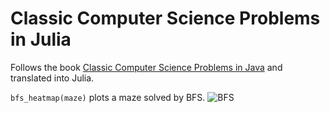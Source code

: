 # Classic Computer Science Problems in Julia
Follows the book [Classic Computer Science Problems in Java](https://livebook.manning.com/book/classic-computer-science-problems-in-java) and translated into Julia.

`bfs_heatmap(maze)` plots a maze solved by BFS.
![BFS](assets/solve_maze_with_bfs.png)
